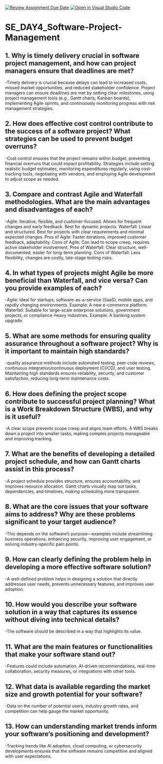 [![Review Assignment Due Date](https://classroom.github.com/assets/deadline-readme-button-22041afd0340ce965d47ae6ef1cefeee28c7c493a6346c4f15d667ab976d596c.svg)](https://classroom.github.com/a/9pw6JKcu)
[![Open in Visual Studio Code](https://classroom.github.com/assets/open-in-vscode-2e0aaae1b6195c2367325f4f02e2d04e9abb55f0b24a779b69b11b9e10269abc.svg)](https://classroom.github.com/online_ide?assignment_repo_id=18435885&assignment_repo_type=AssignmentRepo)
# SE_DAY4_Software-Project-Management
## 1. Why is timely delivery crucial in software project management, and how can project managers ensure that deadlines are met?
-Timely delivery is crucial because delays can lead to increased costs, missed market opportunities, and reduced stakeholder confidence. Project managers can ensure deadlines are met by setting clear milestones, using project management tools (e.g., Gantt charts, Kanban boards), implementing Agile sprints, and continuously monitoring progress with risk management strategies.
## 2. How does effective cost control contribute to the success of a software project? What strategies can be used to prevent budget overruns?
-Cost control ensures that the project remains within budget, preventing financial overruns that could impact profitability. Strategies include setting realistic budget estimates, monitoring expenditures regularly, using cost-tracking tools, negotiating with vendors, and employing Agile development to adjust scope as needed.

## 3. Compare and contrast Agile and Waterfall methodologies. What are the main advantages and disadvantages of each?
-Agile: Iterative, flexible, and customer-focused. Allows for frequent changes and early feedback. Best for dynamic projects.
Waterfall: Linear and structured. Best for projects with clear requirements and minimal expected changes.
Pros of Agile: Faster iterations, improved customer feedback, adaptability.
Cons of Agile: Can lead to scope creep, requires active stakeholder involvement.
Pros of Waterfall: Clear structure, well-documented, easier for long-term planning.
Cons of Waterfall: Less flexibility, changes are costly, late-stage testing risks.
## 4. In what types of projects might Agile be more beneficial than Waterfall, and vice versa? Can you provide examples of each?
-Agile: Ideal for startups, software-as-a-service (SaaS), mobile apps, and rapidly changing environments. Example: A new e-commerce platform.
Waterfall: Suitable for large-scale enterprise solutions, government projects, or compliance-heavy industries. Example: A banking system upgrade.

## 5. What are some methods for ensuring quality assurance throughout a software project? Why is it important to maintain high standards?
-quality assurance methods include automated testing, peer code reviews, continuous integration/continuous deployment (CI/CD), and user testing. Maintaining high standards ensures reliability, security, and customer satisfaction, reducing long-term maintenance costs.
## 6. How does defining the project scope contribute to successful project planning? What is a Work Breakdown Structure (WBS), and why is it useful?
-A clear scope prevents scope creep and aligns team efforts. A WBS breaks down a project into smaller tasks, making complex projects manageable and improving tracking.
## 7. What are the benefits of developing a detailed project schedule, and how can Gantt charts assist in this process?
-A project schedule provides structure, ensures accountability, and improves resource allocation. Gantt charts visually map out tasks, dependencies, and timelines, making scheduling more transparent.
## 8. What are the core issues that your software aims to address? Why are these problems significant to your target audience?
-This depends on the software’s purpose—examples include streamlining business operations, enhancing security, improving user engagement, or solving industry-specific pain points.
## 9. How can clearly defining the problem help in developing a more effective software solution?
-A well-defined problem helps in designing a solution that directly addresses user needs, prevents unnecessary features, and improves user adoption.
## 10. How would you describe your software solution in a way that captures its essence without diving into technical details?
-The software should be described in a way that highlights its value.
## 11. What are the main features or functionalities that make your software stand out?
-Features could include automation, AI-driven recommendations, real-time collaboration, security measures, or integrations with other tools.
## 12. What data is available regarding the market size and growth potential for your software?
-Data on the number of potential users, industry growth rates, and competition can help gauge the market opportunity.
## 13. How can understanding market trends inform your software’s positioning and development?
-Tracking trends like AI adoption, cloud computing, or cybersecurity developments ensures that the software remains competitive and aligned with user expectations.
